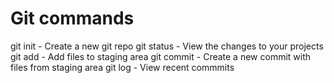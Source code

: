 # Git commands

git init - Create a new git repo
git status - View the changes to your projects
git add - Add files to staging area
git commit - Create a new commit with files from staging area
git log - View recent commmits
